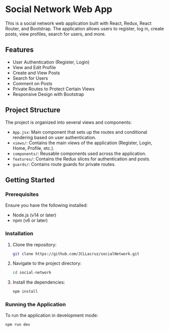 # Social Network Web App

This is a social network web application built with React, Redux, React Router, and Bootstrap. The application allows users to register, log in, create posts, view profiles, search for users, and more.

## Features

- User Authentication (Register, Login)
- View and Edit Profile
- Create and View Posts
- Search for Users
- Comment on Posts
- Private Routes to Protect Certain Views
- Responsive Design with Bootstrap

## Project Structure

The project is organized into several views and components:

- `App.jsx`: Main component that sets up the routes and conditional rendering based on user authentication.
- `views/`: Contains the main views of the application (Register, Login, Home, Profile, etc.).
- `components/`: Reusable components used across the application.
- `features/`: Contains the Redux slices for authentication and posts.
- `guards/`: Contains route guards for private routes.

## Getting Started

### Prerequisites

Ensure you have the following installed:

- Node.js (v14 or later)
- npm (v6 or later)

### Installation

1. Clone the repository:
    ```bash
    git clone https://github.com/JCLLacruz/socialNetwork.git
    ```

2. Navigate to the project directory:
    ```bash
    cd social-network
    ```

3. Install the dependencies:
    ```bash
    npm install
    ```

### Running the Application

To run the application in development mode:

```bash
npm run dev
